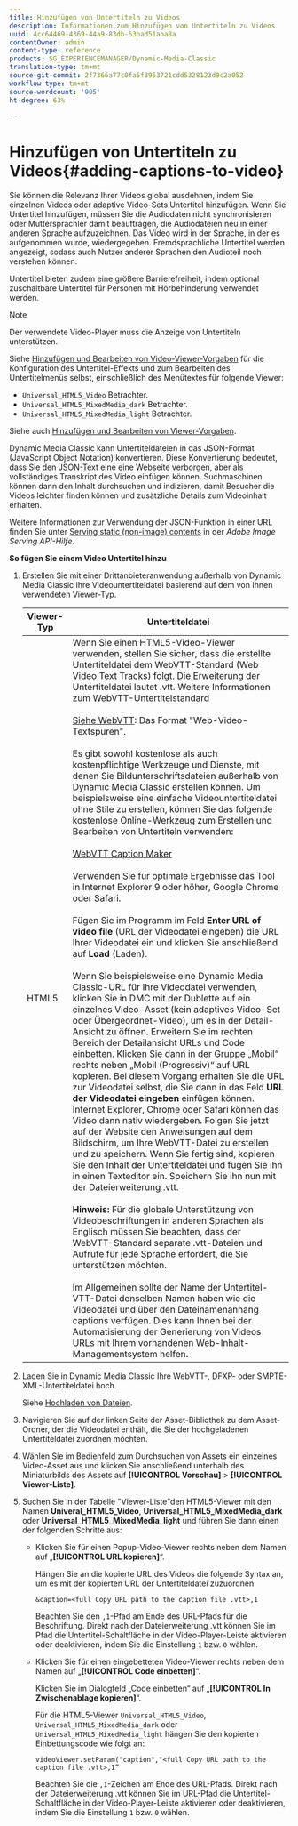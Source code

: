 ```yaml
---
title: Hinzufügen von Untertiteln zu Videos
description: Informationen zum Hinzufügen von Untertiteln zu Videos
uuid: 4cc64469-4369-44a9-83db-63bad51aba8a
contentOwner: admin
content-type: reference
products: SG_EXPERIENCEMANAGER/Dynamic-Media-Classic
translation-type: tm+mt
source-git-commit: 2f7366a77c0fa5f3953721cdd5328123d9c2a052
workflow-type: tm+mt
source-wordcount: '905'
ht-degree: 63%

---
```



# Hinzufügen von Untertiteln zu Videos{#adding-captions-to-video}

Sie können die Relevanz Ihrer Videos global ausdehnen, indem Sie einzelnen Videos oder adaptive Video-Sets Untertitel hinzufügen. Wenn Sie Untertitel hinzufügen, müssen Sie die Audiodaten nicht synchronisieren oder Muttersprachler damit beauftragen, die Audiodateien neu in einer anderen Sprache aufzuzeichnen. Das Video wird in der Sprache, in der es aufgenommen wurde, wiedergegeben. Fremdsprachliche Untertitel werden angezeigt, sodass auch Nutzer anderer Sprachen den Audioteil noch verstehen können.

Untertitel bieten zudem eine größere Barrierefreiheit, indem optional zuschaltbare Untertitel für Personen mit Hörbehinderung verwendet werden.

>[!NOTE]
>
>Der verwendete Video-Player muss die Anzeige von Untertiteln unterstützen. 

Siehe [Hinzufügen und Bearbeiten von Video-Viewer-Vorgaben](previewing-videos-video-viewer.md#adding_or_editing_a_video_viewer_preset) für die Konfiguration des Untertitel-Effekts und zum Bearbeiten des Untertitelmenüs selbst, einschließlich des Menütextes für folgende Viewer:

* `Universal_HTML5_Video` Betrachter.
* `Universal_HTML5_MixedMedia_dark` Betrachter.
* `Universal_HTML5_MixedMedia_light` Betrachter.

Siehe auch [Hinzufügen und Bearbeiten von Viewer-Vorgaben](application-setup.md#adding_and_editing_viewer_presets).

Dynamic Media Classic kann Untertiteldateien in das JSON-Format (JavaScript Object Notation) konvertieren. Diese Konvertierung bedeutet, dass Sie den JSON-Text eine eine Webseite verborgen, aber als vollständiges Transkript des Video einfügen können. Suchmaschinen können dann den Inhalt durchsuchen und indizieren, damit Besucher die Videos leichter finden können und zusätzliche Details zum Videoinhalt erhalten.

Weitere Informationen zur Verwendung der JSON-Funktion in einer URL finden Sie unter [Serving static (non-image) contents](https://experienceleague.adobe.com/docs/dynamic-media-developer-resources/image-serving-api/image-serving-api/c-serving-static-nonimage-contents.html?lang=en#image-serving-api) in der *Adobe Image Serving API-Hilfe*.

**So fügen Sie einem Video Untertitel hinzu**

1. Erstellen Sie mit einer Drittanbieteranwendung außerhalb von Dynamic Media Classic Ihre Videountertiteldatei basierend auf dem von Ihnen verwendeten Viewer-Typ.

   | Viewer-Typ | Untertiteldatei |
   |--- |--- |
   | HTML5 | Wenn Sie einen HTML5-Video-Viewer verwenden, stellen Sie sicher, dass die erstellte Untertiteldatei dem WebVTT-Standard (Web Video Text Tracks) folgt. Die Erweiterung der Untertiteldatei lautet .vtt. Weitere Informationen zum WebVTT-Untertitelstandard<br><br>[Siehe WebVTT](https://dev.w3.org/html5/webvtt/): Das Format &quot;Web-Video-Textspuren&quot;. <br><br>Es gibt sowohl kostenlose als auch kostenpflichtige Werkzeuge und Dienste, mit denen Sie Bildunterschriftsdateien außerhalb von Dynamic Media Classic erstellen können. Um beispielsweise eine einfache Videountertiteldatei ohne Stile zu erstellen, können Sie das folgende kostenlose Online-Werkzeug zum Erstellen und Bearbeiten von Untertiteln verwenden: <br><br>[WebVTT Caption Maker](https://testdrive-archive.azurewebsites.net/Graphics/CaptionMaker/Default.html) <br><br>Verwenden Sie für optimale Ergebnisse das Tool in Internet Explorer 9 oder höher, Google Chrome oder Safari. <br><br>Fügen Sie im Programm im Feld <b>Enter URL of video file</b> (URL der Videodatei eingeben) die URL Ihrer Videodatei ein und klicken Sie anschließend auf <b>Load</b> (Laden). <br><br>Wenn Sie beispielsweise eine Dynamic Media Classic-URL für Ihre Videodatei verwenden, klicken Sie in DMC mit der Dublette auf ein einzelnes Video-Asset (kein adaptives Video-Set oder Übergeordnet-Video), um es in der Detail-Ansicht zu öffnen. Erweitern Sie im rechten Bereich der Detailansicht URLs und Code einbetten. Klicken Sie dann in der Gruppe „Mobil“ rechts neben „Mobil (Progressiv)“ auf URL kopieren. Bei diesem Vorgang erhalten Sie die URL zur Videodatei selbst, die Sie dann in das Feld <b>URL der Videodatei eingeben</b> einfügen können. Internet Explorer, Chrome oder Safari können das Video dann nativ wiedergeben. Folgen Sie jetzt auf der Website den Anweisungen auf dem Bildschirm, um Ihre WebVTT-Datei zu erstellen und zu speichern. Wenn Sie fertig sind, kopieren Sie den Inhalt der Untertiteldatei und fügen Sie ihn in einen Texteditor ein. Speichern Sie ihn nun mit der Dateierweiterung .vtt. <br><br><b>Hinweis:</b> Für die globale Unterstützung von Videobeschriftungen in anderen Sprachen als Englisch müssen Sie beachten, dass der WebVTT-Standard separate .vtt-Dateien und Aufrufe für jede Sprache erfordert, die Sie unterstützen möchten. <br><br>Im Allgemeinen sollte der Name der Untertitel-VTT-Datei denselben Namen haben wie die Videodatei und über den Dateinamenanhang captions verfügen. Dies kann Ihnen bei der Automatisierung der Generierung von Videos URLs mit Ihrem vorhandenen Web-Inhalt-Managementsystem helfen. |

1. Laden Sie in Dynamic Media Classic Ihre WebVTT-, DFXP- oder SMPTE-XML-Untertiteldatei hoch.

   Siehe [Hochladen von Dateien](uploading-files.md#uploading_files).

1. Navigieren Sie auf der linken Seite der Asset-Bibliothek zu dem Asset-Ordner, der die Videodatei enthält, die Sie der hochgeladenen Untertiteldatei zuordnen möchten.
1. Wählen Sie im Bedienfeld zum Durchsuchen von Assets ein einzelnes Video-Asset aus und klicken Sie anschließend unterhalb des Miniaturbilds des Assets auf **[!UICONTROL Vorschau]** > **[!UICONTROL Viewer-Liste]**.
1. Suchen Sie in der Tabelle &quot;Viewer-Liste&quot;den HTML5-Viewer mit den Namen **Univeral_HTML5_Video**, **Universal_HTML5_MixedMedia_dark** oder **Universal_HTML5_MixedMedia_light** und führen Sie dann einen der folgenden Schritte aus:

   * Klicken Sie für einen Popup-Video-Viewer rechts neben dem Namen auf „**[!UICONTROL URL kopieren]**“.

      Hängen Sie an die kopierte URL des Videos die folgende Syntax an, um es mit der kopierten URL der Untertiteldatei zuzuordnen:

      `&caption=<full Copy URL path to the caption file .vtt>,1`

      Beachten Sie den `,1`-Pfad am Ende des URL-Pfads für die Beschriftung. Direkt nach der Dateierweiterung .vtt können Sie im Pfad die Untertitel-Schaltfläche in der Video-Player-Leiste aktivieren oder deaktivieren, indem Sie die Einstellung `1` bzw. `0` wählen.

   * Klicken Sie für einen eingebetteten Video-Viewer rechts neben dem Namen auf „**[!UICONTROL Code einbetten]**“.

      Klicken Sie im Dialogfeld „Code einbetten“ auf „**[!UICONTROL In Zwischenablage kopieren]**“.

      Für die HTML5-Viewer `Universal_HTML5_Video`, `Universal_HTML5_MixedMedia_dark` oder `Universal_HTML5_MixedMedia_light` hängen Sie den kopierten Einbettungscode wie folgt an:

      `videoViewer.setParam("caption","<full Copy URL path to the caption file .vtt>,1”`

      Beachten Sie die `,1`-Zeichen am Ende des URL-Pfads. Direkt nach der Dateierweiterung .vtt können Sie im URL-Pfad die Untertitel-Schaltfläche in der Video-Player-Leiste aktivieren oder deaktivieren, indem Sie die Einstellung `1` bzw. `0` wählen.

